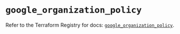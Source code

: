 # `google_organization_policy`

Refer to the Terraform Registry for docs: [`google_organization_policy`](https://registry.terraform.io/providers/hashicorp/google/6.19.0/docs/resources/organization_policy).
